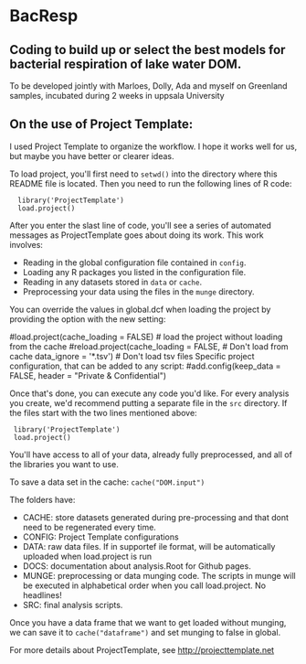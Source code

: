 # BacResp
## Coding to build up or select the best models for bacterial respiration of lake water DOM.
To be developed jointly with Marloes, Dolly, Ada and myself on Greenland samples, incubated during 2 weeks in uppsala University

## On the use of Project Template:

I used Project Template to organize the workflow. I hope it works well for us, but maybe you have better or clearer ideas. 

To load project, you'll first need to `setwd()` into the directory where this README file is located. Then you need to run the following 
lines of R code:
```
  library('ProjectTemplate')
  load.project()
```
After you enter the slast line of code, you'll see a series of automated
messages as ProjectTemplate goes about doing its work. This work involves:
* Reading in the global configuration file contained in `config`.
* Loading any R packages you listed in the configuration file.
* Reading in any datasets stored in `data` or `cache`.
* Preprocessing your data using the files in the `munge` directory.

You can override the values in global.dcf when loading the project by providing the option with the new setting:

#load.project(cache_loading = FALSE) # load the project without loading from the cache
#reload.project(cache_loading = FALSE, # Don't load from cache
                 data_ignore = '*.tsv') # Don't load tsv files
Specific project configuration, that can be added to any script:
#add.config(keep_data = FALSE, header = "Private & Confidential")

Once that's done, you can execute any code you'd like. For every analysis you create, we'd recommend putting a separate file in the `src` directory.
If the files start with the two lines mentioned above:
```
 library('ProjectTemplate')
 load.project()
```
You'll have access to all of your data, already fully preprocessed, and
all of the libraries you want to use.

To save a data set in the cache:
`cache("DOM.input")`

The folders have:
* CACHE: store datasets generated during pre-processing and that dont need to be regenerated every time. 
* CONFIG: Project Template configurations
* DATA: raw data files. If in supportef ile format, will be automatically uploaded when load.project is run
* DOCS: documentation about analysis.Root for Github pages. 
* MUNGE: preprocessing or data munging code. The scripts in munge will be executed in alphabetical order when you call load.project. No headlines!
* SRC: final analysis scripts.

Once you have a data frame that we want to get loaded without munging, we can save it to `cache("dataframe")` and set munging to false in global.

For more details about ProjectTemplate, see http://projecttemplate.net
